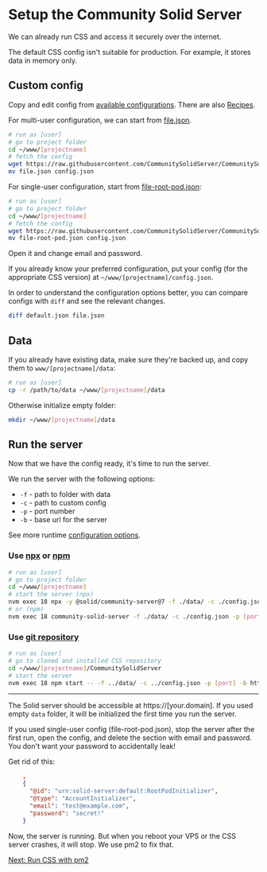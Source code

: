 # Setup the Community Solid Server

We can already run CSS and access it securely over the internet.

The default CSS config isn't suitable for production. For example, it stores data in memory only.

## Custom config

Copy and edit config from [available configurations](https://github.com/CommunitySolidServer/CommunitySolidServer/tree/main/config). There are also [Recipes](https://github.com/CommunitySolidServer/Recipes/).

For multi-user configuration, we can start from [file.json](https://github.com/CommunitySolidServer/CommunitySolidServer/blob/main/config/file.json).

```sh
# run as [user]
# go to project folder
cd ~/www/[projectname]
# fetch the config
wget https://raw.githubusercontent.com/CommunitySolidServer/CommunitySolidServer/main/config/file.json
mv file.json config.json
```

For single-user configuration, start from [file-root-pod.json](https://github.com/CommunitySolidServer/CommunitySolidServer/blob/main/config/file-root-pod.json):

```sh
# run as [user]
# go to project folder
cd ~/www/[projectname]
# fetch the config
wget https://raw.githubusercontent.com/CommunitySolidServer/CommunitySolidServer/main/config/file-root-pod.json
mv file-root-pod.json config.json
```

Open it and change email and password.

If you already know your preferred configuration, put your config (for the appropriate CSS version) at `~/www/[projectname]/config.json`.

In order to understand the configuration options better, you can compare configs with `diff` and see the relevant changes.

```sh
diff default.json file.json
```

## Data

If you already have existing data, make sure they're backed up, and copy them to `www/[projectname]/data`:

```sh
# run as [user]
cp -r /path/to/data ~/www/[projectname]/data
```

Otherwise initialize empty folder:

```sh
mkdir ~/www/[projectname]/data
```

## Run the server

Now that we have the config ready, it's time to run the server.

We run the server with the following options:

- `-f` - path to folder with data
- `-c` - path to custom config
- `-p` - port number
- `-b` - base url for the server

See more runtime [configuration options]().

### Use [npx](install-css.md#option-1---npx) or [npm](install-css.md#option-2---npm)

```sh
# run as [user]
# go to project folder
cd ~/www/[projectname]
# start the server (npx)
nvm exec 18 npx -y @solid/community-server@7 -f ./data/ -c ./config.json -p [port] -b https://[your.domain]
# or (npm)
nvm exec 18 community-solid-server -f ./data/ -c ./config.json -p [port] -b https://[your.domain]

```

### Use [git repository](install-css.md#option-3---github-repository)

```sh
# run as [user]
# go to cloned and installed CSS repository
cd ~/www/[projectname]/CommunitySolidServer
# start the server
nvm exec 18 npm start -- -f ../data/ -c ../config.json -p [port] -b https://[your.domain]
```

---

The Solid server should be accessible at https://[your.domain]. If you used empty `data` folder, it will be initialized the first time you run the server.

If you used single-user config (file-root-pod.json), stop the server after the first run, open the config, and delete the section with email and password. You don't want your password to accidentally leak!

Get rid of this:

```json
    ,
    {
      "@id": "urn:solid-server:default:RootPodInitializer",
      "@type": "AccountInitializer",
      "email": "test@example.com",
      "password": "secret!"
    }
```

Now, the server is running. But when you reboot your VPS or the CSS server crashes, it will stop. We use pm2 to fix that.

[Next: Run CSS with pm2](use-pm2.md)

